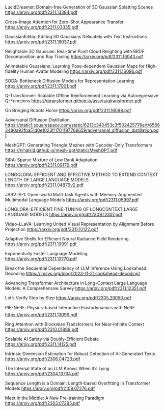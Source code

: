 LucidDreamer: Domain-free Generation of 3D Gaussian Splatting Scenes
https://arxiv.org/pdf/2311.13384.pdf

Cross-Image Attention for Zero-Shot Appearance Transfer
https://arxiv.org/pdf/2311.03335.pdf

GaussianEditor: Editing 3D Gaussians Delicately with Text Instructions
https://arxiv.org/pdf/2311.16037.pdf

Relightable 3D Gaussian: Real-time Point Cloud Relighting with BRDF Decomposition and Ray Tracing
https://arxiv.org/pdf/2311.16043.pdf

Animatable Gaussians: Learning Pose-dependent Gaussian Maps for High-fidelity Human Avatar Modeling
https://arxiv.org/pdf/2311.16096.pdf

SODA: Bottleneck Diffusion Models for Representation Learning
https://arxiv.org/pdf/2311.17901.pdf

Q-Transformer: Scalable Offline Reinforcement Learning via Autoregressive Q-Functions
https://qtransformer.github.io/assets/qtransformer.pdf

On Bringing Robots Home
https://arxiv.org/pdf/2311.16098.pdf

Adversarial Diffusion Distillation
https://static1.squarespace.com/static/6213c340453c3f502425776e/t/65663480a92fba51d0e1023f/1701197769659/adversarial_diffusion_distillation.pdf

MeshGPT: Generating Triangle Meshes with Decoder-Only Transformers
https://nihalsid.github.io/mesh-gpt/static/MeshGPT.pdf

SiRA: Sparse Mixture of Low Rank Adaptation
https://arxiv.org/pdf/2311.09179.pdf

LONGQLORA: EFFICIENT AND EFFECTIVE METHOD TO EXTEND CONTEXT LENGTH OF LARGE LANGUAGE MODELS
https://arxiv.org/pdf/2311.04879v2.pdf

JARV IS-1: Open-world Multi-task Agents with Memory-Augmented Multimodal Language Models
https://arxiv.org/pdf/2311.05997.pdf

LONGLORA: EFFICIENT FINE-TUNING OF LONGCONTEXT LARGE LANGUAGE MODELS
https://arxiv.org/pdf/2309.12307.pdf

Video-LLaVA: Learning United Visual Representation by Alignment Before Projection
https://arxiv.org/pdf/2311.10122.pdf

Adaptive Shells for Efficient Neural Radiance Field Rendering
https://arxiv.org/pdf/2311.10091.pdf

Exponentially Faster Language Modeling
https://arxiv.org/pdf/2311.10770.pdf

Break the Sequential Dependency of LLM Inference Using Lookahead Decoding
https://lmsys.org/blog/2023-11-21-lookahead-decoding/

Advancing Transformer Architecture in Long-Context Large Language Models: A Comprehensive Survey
https://arxiv.org/pdf/2311.12351.pdf

Let’s Verify Step by Step
https://arxiv.org/pdf/2305.20050.pdf

PIE-NeRF: Physics-based Interactive Elastodynamics with NeRF
https://arxiv.org/pdf/2311.13099.pdf

Ring Attention with Blockwise Transformers for Near-Infinite Context
https://arxiv.org/pdf/2310.01889.pdf

Scalable AI Safety via Doubly-Efficient Debate
https://arxiv.org/pdf/2311.14125.pdf

Intrinsic Dimension Estimation for Robust Detection of AI-Generated Texts
https://arxiv.org/pdf/2306.04723.pdf

The Internal State of an LLM Knows When It’s Lying
https://arxiv.org/pdf/2304.13734.pdf

Sequence Length is a Domain: Length-based Overfitting in Transformer Models
https://arxiv.org/pdf/2109.07276.pdf

Meet in the Middle: A New Pre-training Paradigm
https://arxiv.org/pdf/2303.07295.pdf